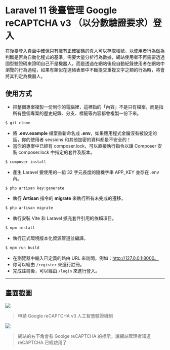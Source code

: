 # Laravel 11 後臺管理 Google reCAPTCHA v3 （以分數驗證要求）登入

在後臺登入頁面中確保只有擁有正確密碼的真人可以存取帳號，以使用者行為做為判斷是否為自動化程式的基準，需要大量分析行為數據，網站使用者不再需要透過圖型驗證碼來證明自己不是機器人，而是透過在網站後段自動紀錄使用者在網站中瀏覽的行為過程，如果有類似在連絡表單中不斷提交重複文字之類的行為時，將會將其判定為機器人。

## 使用方式
- 把整個專案複製一份到你的電腦裡，這裡指的「內容」不是只有檔案，而是指所有整個專案的歷史紀錄、分支、標籤等內容都會複製一份下來。
```sh
$ git clone
```
- 將 __.env.example__ 檔案重新命名成 __.env__，如果應用程式金鑰沒有被設定的話，你的使用者 sessions 和其他加密的資料都是不安全的！
- 當你的專案中已經有 composer.lock，可以直接執行指令以讓 Composer 安裝 composer.lock 中指定的套件及版本。
```sh
$ composer install
```
- 產生 Laravel 要使用的一組 32 字元長度的隨機字串 APP_KEY 並存在 .env 內。
```sh
$ php artisan key:generate
```
- 執行 __Artisan__ 指令的 __migrate__ 來執行所有未完成的遷移。
```sh
$ php artisan migrate
```
- 執行安裝 Vite 和 Laravel 擴充套件引用的依賴項目。
```sh
$ npm install
```
- 執行正式環境版本化資源管道並編譯。
```sh
$ npm run build
```
- 在瀏覽器中輸入已定義的路由 URL 來訪問，例如：http://127.0.0.1:8000。
- 你可以經由 `/register` 來進行註冊。
- 完成註冊後，可以經由 `/login` 來進行登入。

----

## 畫面截圖
![](https://i.imgur.com/sREN6zE.png)
> 申請 Google reCAPTCHA v3 人工智慧驗證機制

![](https://i.imgur.com/tIcPErZ.png)
> 網站的右下角會有 Goolge reCAPTCHA 的標示，讓網站管理者知道 reCAPTCHA 已經啟用了
